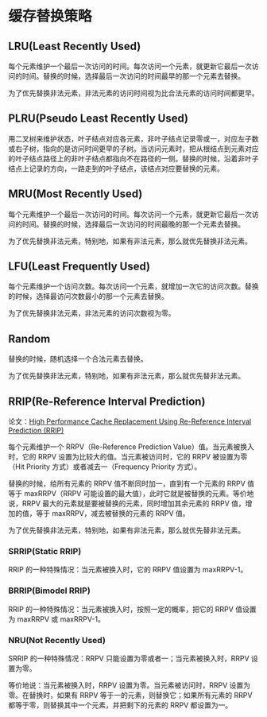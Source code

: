 # 缓存替换策略

## LRU(Least Recently Used)

每个元素维护一个最后一次访问的时间。每次访问一个元素，就更新它最后一次访问的时间。替换的时候，选择最后一次访问的时间最早的那一个元素去替换。

为了优先替换非法元素，非法元素的访问时间视为比合法元素的访问时间都更早。

## PLRU(Pseudo Least Recently Used)

用二叉树来维护状态，叶子结点对应各元素，非叶子结点记录零或一，对应左子数或右子树，指向的是访问时间更早的子树。当访问元素时，把从根结点到元素对应的叶子结点路径上的非叶子结点都指向不在路径的一侧。替换的时候，沿着非叶子结点上记录的方向，一路走到的叶子结点，该结点对应要替换的元素。

## MRU(Most Recently Used)

每个元素维护一个最后一次访问的时间。每次访问一个元素，就更新它最后一次访问的时间。替换的时候，选择最后一次访问的时间最晚的那一个元素去替换。

为了优先替换非法元素，特别地，如果有非法元素，那么就优先替换非法元素。

## LFU(Least Frequently Used)

每个元素维护一个访问次数。每次访问一个元素，就增加一次它的访问次数。替换的时候，选择最访问次数最小的那一个元素去替换。

为了优先替换非法元素，非法元素的访问次数视为零。

## Random

替换的时候，随机选择一个合法元素去替换。

为了优先替换非法元素，特别地，如果有非法元素，那么就优先替非法元素。

## RRIP(Re-Reference Interval Prediction)

论文：[High Performance Cache Replacement Using Re-Reference Interval Prediction (RRIP)](https://people.csail.mit.edu/emer/media/papers/2010.06.isca.rrip.pdf)

每个元素维护一个 RRPV（Re-Reference Prediction Value）值。当元素被换入时，它的 RRPV 设置为比较大的值。当元素被访问时，它的 RRPV 被设置为零（Hit Priority 方式）或者减去一（Frequency Priority 方式）。

替换的时候，给所有元素的 RRPV 值不断同时加一，直到有一个元素的 RRPV 值等于 maxRRPV（RRPV 可能设置的最大值），此时它就是被替换的元素。等价地说，RRPV 最大的元素就是要被替换的元素，同时增加其余元素的 RRPV 值，增加的值，等于 maxRRPV，减去被替换的元素的 RRPV 值。

为了优先替换非法元素，特别地，如果有非法元素，那么就优先替非法元素。

### SRRIP(Static RRIP)

RRIP 的一种特殊情况：当元素被换入时，它的 RRPV 值设置为 maxRRPV-1。

### BRRIP(Bimodel RRIP)

RRIP 的一种特殊情况：当元素被换入时，按照一定的概率，把它的 RRPV 值设置为 maxRRPV 或 maxRRPV-1。

### NRU(Not Recently Used)

SRRIP 的一种特殊情况：RRPV 只能设置为零或者一；当元素被换入时，RRPV 设置为零。

等价地说：当元素被换入时，RRPV 设置为零。当元素被访问时，RRPV 设置为零。在替换时，如果有 RRPV 等于一的元素，则替换它；如果所有元素的 RRPV 都等于零，则替换其中一个元素，并把剩下的元素的 RRPV 都设置为一。

